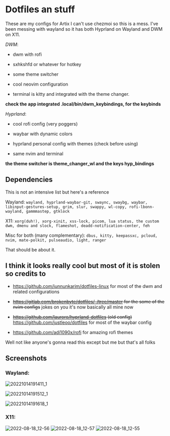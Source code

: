 # Dotfiles an stuff
These are my configs for Artix
I can't use chezmoi so this is a mess.
I've been messing with wayland so it has both Hyprland on Wayland and DWM on X11.

*DWM*:
- dwm with rofi

- sxhkshfd or whatever for hotkey

- some theme switcher 

- cool neovim configuration

- terminal is kitty and integrated with the theme changer.
 
 **check the app integrated .local/bin/dwm_keybindings, for the keybinds**

*Hyprland*:
- cool rofi config (very poggers)

- waybar with dynamic colors

- hyprland personal config with themes (check before using)

- same nvim and terminal

 **the theme switcher is theme_changer_wl and the keys hyp_bindings**
 
 ## Dependencies
 This is not an intensive list but here's a reference
 
 Wayland: `wayland, hyprland-waybar-git, swaync, swaybg, waybar, libinput-gestures-setup, grim, slur, swappy, wl-copy, rofi-lbonn-wayland, gammmastep, gtklock`
  
  X11: `xorg(duh!), xorg-xinit, xss-lock, picom, lua status, the custom dwm, dmenu and slock, flameshot, deadd-notification-center, feh`
  
  Misc for both (many complementary): `dbus, kitty, keepassxc, pcloud, nvim, mate-polkit, pulseaudio, light, ranger`
  
  That should be about it.

## I think it looks really cool but most of it is stolen so credits to

- https://github.com/junnunkarim/dotfiles-linux for most of the dwm and related configurations

- ~~https://gitlab.com/brokenbyte/dotfiles/-/tree/master for the some of the nvim configs~~ jokes on you it's now basically all mine now

- ~~https://github.com/lauroro/hyprland-dotfiles (old config)~~ https://github.com/justleoo/dotfiles for most of the waybar config

- https://github.com/adi1090x/rofi for amazing rofi themes

Well not like anyone's gonna read this except but me but that's all folks

## Screenshots

### Wayland:
![20221014191411_1](https://user-images.githubusercontent.com/92183955/195913699-d8e06192-288a-423a-83b1-2a63fb5d930d.png)

![20221014191512_1](https://user-images.githubusercontent.com/92183955/195913773-eff5fe68-1fd2-4fb9-8899-f2870033926d.png)

![20221014191618_1](https://user-images.githubusercontent.com/92183955/195913926-922374ad-3c3c-4ab4-8dd7-44de0782e3ce.png)



### X11:
![2022-08-18_12-56](https://user-images.githubusercontent.com/92183955/185389216-4fdc74f6-b4e1-463f-a299-7716e612b230.png)
![2022-08-18_12-57](https://user-images.githubusercontent.com/92183955/185389228-f4b053ab-861c-4f78-b558-bce366b62daf.png)
![2022-08-18_12-55](https://user-images.githubusercontent.com/92183955/185389204-a72462f9-e141-4c66-b5f3-e8383b0e66cf.png)



